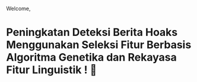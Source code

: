Welcome,
# Peningkatan Deteksi Berita Hoaks Menggunakan Seleksi Fitur Berbasis Algoritma Genetika dan Rekayasa Fitur Linguistik ! 🎉

